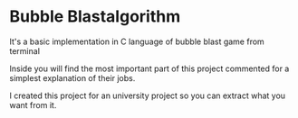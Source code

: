 # Bubble Blastalgorithm
It's a basic implementation in C language of bubble blast game from terminal

Inside you will find the most important part of this project commented for a simplest explanation of their jobs.

I created this project for an university project so you can extract what you want from it.
